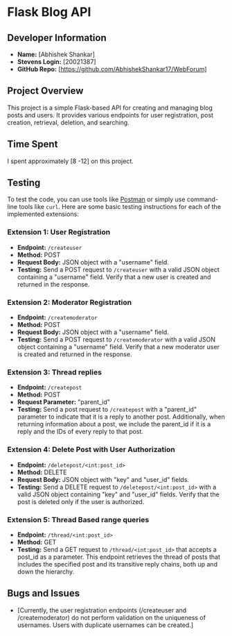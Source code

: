 # Flask Blog API

## Developer Information
- **Name:** [Abhishek Shankar]
- **Stevens Login:** [20021387]
- **GitHub Repo:** [https://github.com/AbhishekShankar17/WebForum]

## Project Overview
This project is a simple Flask-based API for creating and managing blog posts and users. It provides various endpoints for user registration, post creation, retrieval, deletion, and searching.

## Time Spent
I spent approximately [8 -12] on this project.

## Testing
To test the code, you can use tools like [Postman](https://www.postman.com/) or simply use command-line tools like `curl`. Here are some basic testing instructions for each of the implemented extensions:

### Extension 1: User Registration
- **Endpoint:** `/createuser`
- **Method:** POST
- **Request Body:** JSON object with a "username" field.
- **Testing:** Send a POST request to `/createuser` with a valid JSON object containing a "username" field. Verify that a new user is created and returned in the response.

### Extension 2: Moderator Registration
- **Endpoint:** `/createmoderator`
- **Method:** POST
- **Request Body:** JSON object with a "username" field.
- **Testing:** Send a POST request to `/createmoderator` with a valid JSON object containing a "username" field. Verify that a new moderator user is created and returned in the response.

### Extension 3: Thread replies
- **Endpoint:** `/createpost`
- **Method:** POST
- **Request Parameter:** "parent_id"
- **Testing:** Send a post request to `/createpost` with a "parent_id" parameter to indicate that it is a reply to another post. Additionally, when returning information about a post, we include the parent_id if it is a reply and the IDs of every reply to that post.

### Extension 4: Delete Post with User Authorization
- **Endpoint:** `/deletepost/<int:post_id>`
- **Method:** DELETE
- **Request Body:** JSON object with "key" and "user_id" fields.
- **Testing:** Send a DELETE request to `/deletepost/<int:post_id>` with a valid JSON object containing "key" and "user_id" fields. Verify that the post is deleted only if the user is authorized.

### Extension 5: Thread Based range queries
- **Endpoint:** `/thread/<int:post_id>`
- **Method:** GET
- **Testing:** Send a GET request to `/thread/<int:post_id>` that accepts a post_id as a parameter. This endpoint retrieves the thread of posts that includes the specified post and its transitive reply chains, both up and down the hierarchy.

## Bugs and Issues
- [Currently, the user registration endpoints (/createuser and /createmoderator) do not perform validation on the uniqueness of usernames. Users with duplicate usernames can be created.]



